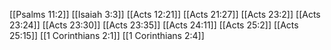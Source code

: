 [[Psalms 11:2]]
[[Isaiah 3:3]]
[[Acts 12:21]]
[[Acts 21:27]]
[[Acts 23:2]]
[[Acts 23:24]]
[[Acts 23:30]]
[[Acts 23:35]]
[[Acts 24:11]]
[[Acts 25:2]]
[[Acts 25:15]]
[[1 Corinthians 2:1]]
[[1 Corinthians 2:4]]
